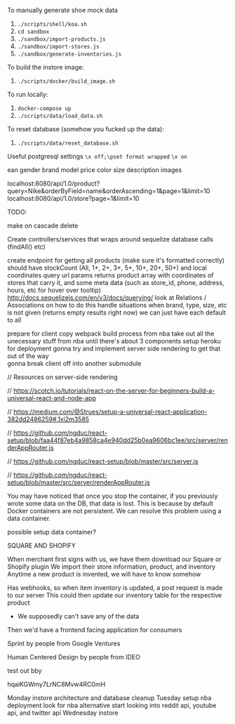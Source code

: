 To manually generate shoe mock data
1. `./scripts/shell/koa.sh`
1. `cd sandbox`
1. `./sandbox/import-products.js`
1. `./sandbox/import-stores.js`
1. `./sandbox/generate-inventories.js`

To build the instore image:
1. `./scripts/docker/build_image.sh`

To run locally:
1. `docker-compose up`
1. `./scripts/data/load_data.sh`

To reset database (somehow you fucked up the data):
1. `./scripts/data/reset_database.sh`

Useful postgresql settings
`\x off;\pset format wrapped`
`\x on`


ean
gender
brand
model
price
color
size
description
images

localhost:8080/api/1.0/product?query=Nike&orderByField=name&orderAscending=1&page=1&limit=10
localhost:8080/api/1.0/store?page=1&limit=10

TODO:

make on cascade delete

Create controllers/services that wraps around sequelize database calls (findAll() etc)

create endpoint for getting all products (make sure it's formatted correctly)
  should have stockCount (All, 1+, 2+, 3+, 5+, 10+, 20+, 50+) and local coordinates query url params
    returns product array with coordinates of stores that carry it, and some meta data (such as store_id, phone, address, hours, etc for hover over tooltip)
    http://docs.sequelizejs.com/en/v3/docs/querying/
      look at Relations / Associations on how to do this
  handle situations when brand, type, size, etc is not given (returns empty results right now)
    we can just have each default to all

prepare for client
  copy webpack build process from nba
  take out all the unecessary stuff from nba until there's about 3 components
  setup heroku for deployment
  gonna try and implement server side rendering to get that out of the way  
  gonna break client off into another submodule


// Resources on server-side rendering

// https://scotch.io/tutorials/react-on-the-server-for-beginners-build-a-universal-react-and-node-app

// https://medium.com/@Strues/setup-a-universal-react-application-382dd2486259#.1xi2m3585

// https://github.com/ngduc/react-setup/blob/faa44f87eb4a9858ca4e940dd25b0ea9606bc1ee/src/server/renderAppRouter.js

// https://github.com/ngduc/react-setup/blob/master/src/server.js

// https://github.com/ngduc/react-setup/blob/master/src/server/renderAppRouter.js




You may have noticed that once you stop the container, if you previously wrote some data on the DB, that data is lost. This is because by default Docker containers are not persistent. We can resolve this problem using a data container.

possible setup data container?



SQUARE AND SHOPIFY

When merchant first signs with us, we have them download our Square or Shopify plugin
  We import their store information, product, and inventory
    Anytime a new product is invented, we will have to know somehow

Has webhooks, so when item inventory is updated, a post request is made to our server
  This could then update our inventory table for the respective product
* We supposedly can't save any of the data

Then we'd have a frontend facing application for consumers





Sprint by people from Google Ventures

Human Centered Design by people from IDEO


test out bby

hqaiKGWmy7LrNC8Mvw4RC0mH







Monday
  instore architecture and database cleanup
Tuesday
  setup nba deployment
  look for nba alternative
  start looking into reddit api, youtube api, and twitter api
Wednesday
  instore
